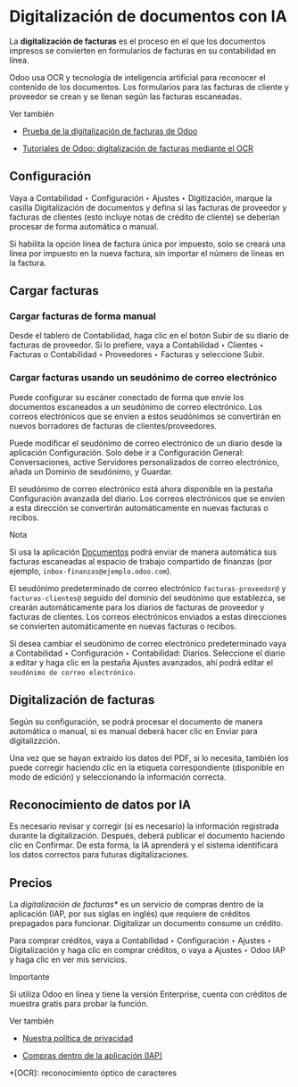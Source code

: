 # Digitalización de documentos con IA

La **digitalización de facturas** es el proceso en el que los documentos
impresos se convierten en formularios de facturas en su contabilidad en línea.

Odoo usa OCR y tecnología de inteligencia artificial para reconocer el
contenido de los documentos. Los formularios para las facturas de cliente y
proveedor se crean y se llenan según las facturas escaneadas.

Ver también

  * [Prueba de la digitalización de facturas de Odoo](https://www.odoo.com/app/invoice-automation)

  * [Tutoriales de Odoo: digitalización de facturas mediante el OCR](https://www.odoo.com/slides/slide/digitize-bills-with-ocr-1712)

## Configuración

Vaya a Contabilidad ‣ Configuración ‣ Ajustes ‣ Digitización, marque la
casilla Digitalización de documentos y defina si las facturas de proveedor y
facturas de clientes (esto incluye notas de crédito de cliente) se deberían
procesar de forma automática o manual.

Si habilita la opción línea de factura única por impuesto, solo se creará una
línea por impuesto en la nueva factura, sin importar el número de líneas en la
factura.

## Cargar facturas

### Cargar facturas de forma manual

Desde el tablero de Contabilidad, haga clic en el botón Subir de su diario de
facturas de proveedor. Si lo prefiere, vaya a Contabilidad ‣ Clientes ‣
Facturas o Contabilidad ‣ Proveedores ‣ Facturas y seleccione Subir.

### Cargar facturas usando un seudónimo de correo electrónico

Puede configurar su escáner conectado de forma que envíe los documentos
escaneados a un seudónimo de correo electrónico. Los correos electrónicos que
se envíen a estos seudónimos se convertirán en nuevos borradores de facturas
de clientes/proveedores.

Puede modificar el seudónimo de correo electrónico de un diario desde la
aplicación Configuración. Solo debe ir a Configuración General:
Conversaciones, active Servidores personalizados de correo electrónico, añada
un Dominio de seudónimo, y Guardar.

El seudónimo de correo electrónico está ahora disponible en la pestaña
Configuración avanzada del diario. Los correos electrónicos que se envíen a
esta dirección se convertirán automáticamente en nuevas facturas o recibos.

Nota

Si usa la aplicación [Documentos](../../../productivity/documents.html) podrá
enviar de manera automática sus facturas escaneadas al espacio de trabajo
compartido de finanzas (por ejemplo, `inbox-finanzas@ejemplo.odoo.com`).

El seudónimo predeterminado de correo electrónico `facturas-proveedor@` y
`facturas-clientes@` seguido del dominio del seudónimo que establezca, se
crearán automáticamente para los diarios de facturas de proveedor y facturas
de clientes. Los correos electrónicos enviados a estas direcciones se
convierten automáticamente en nuevas facturas o recibos.

Si desea cambiar el seudónimo de correo electrónico predeterminado vaya a
Contabilidad ‣ Configuración ‣ Contabilidad: Diarios. Seleccione el diario a
editar y haga clic en la pestaña Ajustes avanzados, ahí podrá editar el
`seudónimo de correo electrónico`.

## Digitalización de facturas

Según su configuración, se podrá procesar el documento de manera automática o
manual, si es manual deberá hacer clic en Enviar para digitalizzción.

Una vez que se hayan extraído los datos del PDF, si lo necesita, también los
puede corregir haciendo clic en la etiqueta correspondiente (disponible en
modo de edición) y seleccionando la información correcta.

## Reconocimiento de datos por IA

Es necesario revisar y corregir (si es necesario) la información registrada
durante la digitalización. Después, deberá publicar el documento haciendo clic
en Confirmar. De esta forma, la IA aprenderá y el sistema identificará los
datos correctos para futuras digitalizaciones.

## Precios

La _digitalización de facturas*_ es un servicio de compras dentro de la
aplicación (IAP, por sus siglas en inglés) que requiere de créditos prepagados
para funcionar. Digitalizar un documento consume un crédito.

Para comprar créditos, vaya a Contabilidad ‣ Configuración ‣ Ajustes ‣
Digitalización y haga clic en comprar créditos, o vaya a Ajustes ‣ Odoo IAP y
haga clic en ver mis servicios.

Importante

Si utiliza Odoo en línea y tiene la versión Enterprise, cuenta con créditos de
muestra gratis para probar la función.

Ver también

  * [Nuestra política de privacidad](https://iap.odoo.com/privacy#header_6)

  * [Compras dentro de la aplicación (IAP)](../../../essentials/in_app_purchase.html)

  *[OCR]: reconocimiento óptico de caracteres

